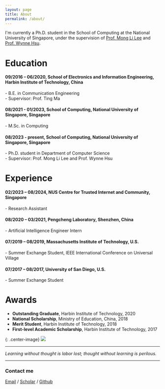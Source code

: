 ```yaml
---
layout: page
title: About
permalink: /about/
---
```


I'm currently a Ph.D. student in the School of Computing at the National University of Singapore, under the supervision of [Prof. Mong Li Lee](https://www.comp.nus.edu.sg/~leeml/) and [Prof. Wynne Hsu](https://www.comp.nus.edu.sg/~whsu/).

# Education

#### 09/2016 – 06/2020, School of Electronics and Information Engineering, Harbin Institute of Technology, China  
\- B.E. in Communication Engineering  
\- Supervisor: Prof. Ting Ma  
#### 08/2021 - 01/2023, School of Computing, National University of Singapore, Singapore  
\- M.Sc. in Computing  
#### 08/2023 - present, School of Computing, National University of Singapore, Singapore  
\- Ph.D. student in Department of Computer Science  
\- Supervisor: Prof. Mong Li Lee and Prof. Wynne Hsu
  

# Experience
#### 02/2023 – 08/2024, NUS Centre for Trusted Internet and Community, Singapore  
\- Research Assistant  
#### 08/2020 – 03/2021, Pengcheng Laboratory, Shenzhen, China  
\- Artificial Intelligence Engineer Intern  
#### 07/2019 – 08/2019, Massachusetts Institute of Technology, U.S.  
\- Summer Exchange Student, IEEE International Conference on Universal Village  
#### 07/2017 – 08/2017, University of San Diego, U.S.  
\- Summer Exchange Student  


# Awards
- **Outstanding Graduate**, Harbin Institute of Technology, 2020  
- **National Scholarship**, Ministry of Education, China, 2018  
- **Merit Student**, Harbin Institute of Technology, 2018  
- **First-level Academic Scholarship**, Harbin Institute of Technology, 2017  
  

{: .center-image}
![]({{site.baseurl}}/images/about-2.png)

----
_Learning without thought is labor lost; thought without learning is perilous._ 

----

  
  
### Contact me

[Email](mailto:e0787894@u.nus.edu) / [Scholar](https://scholar.google.com/citations?user=GkUGt0cAAAAJ&hl=en&inst=3212728378801010220&oi=ao) / [Github](https://github.com/YanZehong)
